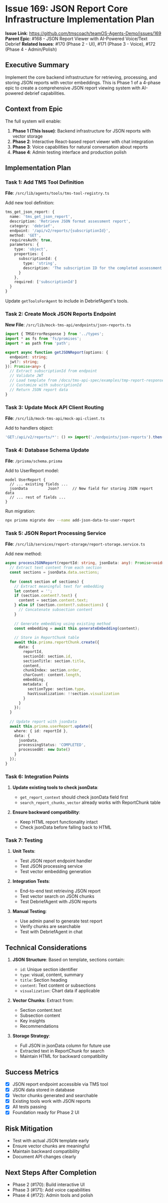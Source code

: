 # Issue 169: JSON Report Core Infrastructure Implementation Plan

**Issue Link**: https://github.com/tmscoach/teamOS-Agents-Demo/issues/169
**Parent Epic**: #168 - JSON Report Viewer with AI-Powered Voice/Text Debrief
**Related Issues**: #170 (Phase 2 - UI), #171 (Phase 3 - Voice), #172 (Phase 4 - Admin/Polish)

## Executive Summary

Implement the core backend infrastructure for retrieving, processing, and storing JSON reports with vector embeddings. This is Phase 1 of a 4-phase epic to create a comprehensive JSON report viewing system with AI-powered debrief capabilities.

## Context from Epic

The full system will enable:
1. **Phase 1 (This Issue)**: Backend infrastructure for JSON reports with vector storage
2. **Phase 2**: Interactive React-based report viewer with chat integration
3. **Phase 3**: Voice capabilities for natural conversation about reports
4. **Phase 4**: Admin testing interface and production polish

## Implementation Plan

### Task 1: Add TMS Tool Definition
**File**: `/src/lib/agents/tools/tms-tool-registry.ts`

Add new tool definition:
```typescript
tms_get_json_report: {
  name: 'tms_get_json_report',
  description: 'Retrieve JSON format assessment report',
  category: 'debrief',
  endpoint: '/api/v2/reports/{subscriptionId}',
  method: 'GET',
  requiresAuth: true,
  parameters: {
    type: 'object',
    properties: {
      subscriptionId: {
        type: 'string',
        description: 'The subscription ID for the completed assessment'
      }
    },
    required: ['subscriptionId']
  }
}
```

Update `getToolsForAgent` to include in DebriefAgent's tools.

### Task 2: Create Mock JSON Reports Endpoint
**New File**: `/src/lib/mock-tms-api/endpoints/json-reports.ts`

```typescript
import { TMSErrorResponse } from '../types';
import * as fs from 'fs/promises';
import * as path from 'path';

export async function getJSONReport(options: {
  endpoint: string;
  jwt?: string;
}): Promise<any> {
  // Extract subscriptionId from endpoint
  // Validate JWT
  // Load template from /docs/tms-api-spec/examples/tmp-report-response-complete.json
  // Customize with subscriptionId
  // Return JSON report data
}
```

### Task 3: Update Mock API Client Routing
**File**: `/src/lib/mock-tms-api/mock-api-client.ts`

Add to handlers object:
```typescript
'GET:/api/v2/reports/*': () => import('./endpoints/json-reports').then(m => m.getJSONReport)
```

### Task 4: Database Schema Update
**File**: `/prisma/schema.prisma`

Add to UserReport model:
```prisma
model UserReport {
  // ... existing fields ...
  jsonData         Json?      // New field for storing JSON report data
  // ... rest of fields ...
}
```

Run migration:
```bash
npx prisma migrate dev --name add-json-data-to-user-report
```

### Task 5: JSON Report Processing Service
**File**: `/src/lib/services/report-storage/report-storage.service.ts`

Add new method:
```typescript
async processJSONReport(reportId: string, jsonData: any): Promise<void> {
  // Extract text content from each section
  const sections = jsonData.data.sections;
  
  for (const section of sections) {
    // Extract meaningful text for embedding
    let content = '';
    if (section.content?.text) {
      content = section.content.text;
    } else if (section.content?.subsections) {
      // Concatenate subsection content
    }
    
    // Generate embedding using existing method
    const embedding = await this.generateEmbedding(content);
    
    // Store in ReportChunk table
    await this.prisma.reportChunk.create({
      data: {
        reportId,
        sectionId: section.id,
        sectionTitle: section.title,
        content,
        chunkIndex: section.order,
        charCount: content.length,
        embedding,
        metadata: {
          sectionType: section.type,
          hasVisualization: !!section.visualization
        }
      }
    });
  }
  
  // Update report with jsonData
  await this.prisma.userReport.update({
    where: { id: reportId },
    data: { 
      jsonData,
      processingStatus: 'COMPLETED',
      processedAt: new Date()
    }
  });
}
```

### Task 6: Integration Points

1. **Update existing tools to check jsonData**:
   - `get_report_context` should check jsonData field first
   - `search_report_chunks_vector` already works with ReportChunk table

2. **Ensure backward compatibility**:
   - Keep HTML report functionality intact
   - Check jsonData before falling back to HTML

### Task 7: Testing

1. **Unit Tests**:
   - Test JSON report endpoint handler
   - Test JSON processing service
   - Test vector embedding generation

2. **Integration Tests**:
   - End-to-end test retrieving JSON report
   - Test vector search on JSON chunks
   - Test DebriefAgent with JSON reports

3. **Manual Testing**:
   - Use admin panel to generate test report
   - Verify chunks are searchable
   - Test with DebriefAgent in chat

## Technical Considerations

1. **JSON Structure**: Based on template, sections contain:
   - `id`: Unique section identifier
   - `type`: visual, content, summary
   - `title`: Section heading
   - `content`: Text content or subsections
   - `visualization`: Chart data if applicable

2. **Vector Chunks**: Extract from:
   - Section content.text
   - Subsection content
   - Key insights
   - Recommendations

3. **Storage Strategy**:
   - Full JSON in jsonData column for future use
   - Extracted text in ReportChunk for search
   - Maintain HTML for backward compatibility

## Success Metrics

- [x] JSON report endpoint accessible via TMS tool
- [x] JSON data stored in database
- [x] Vector chunks generated and searchable
- [x] Existing tools work with JSON reports
- [x] All tests passing
- [x] Foundation ready for Phase 2 UI

## Risk Mitigation

- Test with actual JSON template early
- Ensure vector chunks are meaningful
- Maintain backward compatibility
- Document API changes clearly

## Next Steps After Completion

- Phase 2 (#170): Build interactive UI
- Phase 3 (#171): Add voice capabilities
- Phase 4 (#172): Admin tools and polish